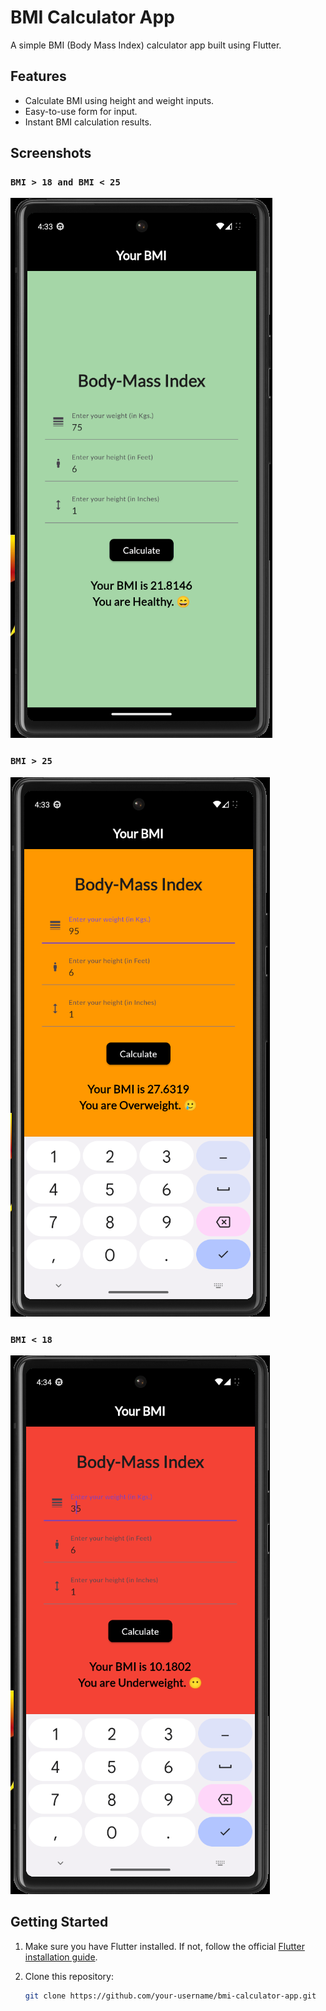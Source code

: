 # BMI Calculator App

A simple BMI (Body Mass Index) calculator app built using Flutter.

## Features

- Calculate BMI using height and weight inputs.
- Easy-to-use form for input.
- Instant BMI calculation results.

## Screenshots

### `BMI > 18 and BMI < 25`
![Healthy](ss/Screenshot%202023-08-30%20043323.png)

### `BMI > 25`
![OverWeight](ss/Screenshot%202023-08-30%20043352.png)

### `BMI < 18`
![UnderWeight](ss/Screenshot%202023-08-30%20043418.png)

## Getting Started

1. Make sure you have Flutter installed. If not, follow the official [Flutter installation guide](https://flutter.dev/docs/get-started/install).

2. Clone this repository:
   ```bash
   git clone https://github.com/your-username/bmi-calculator-app.git
